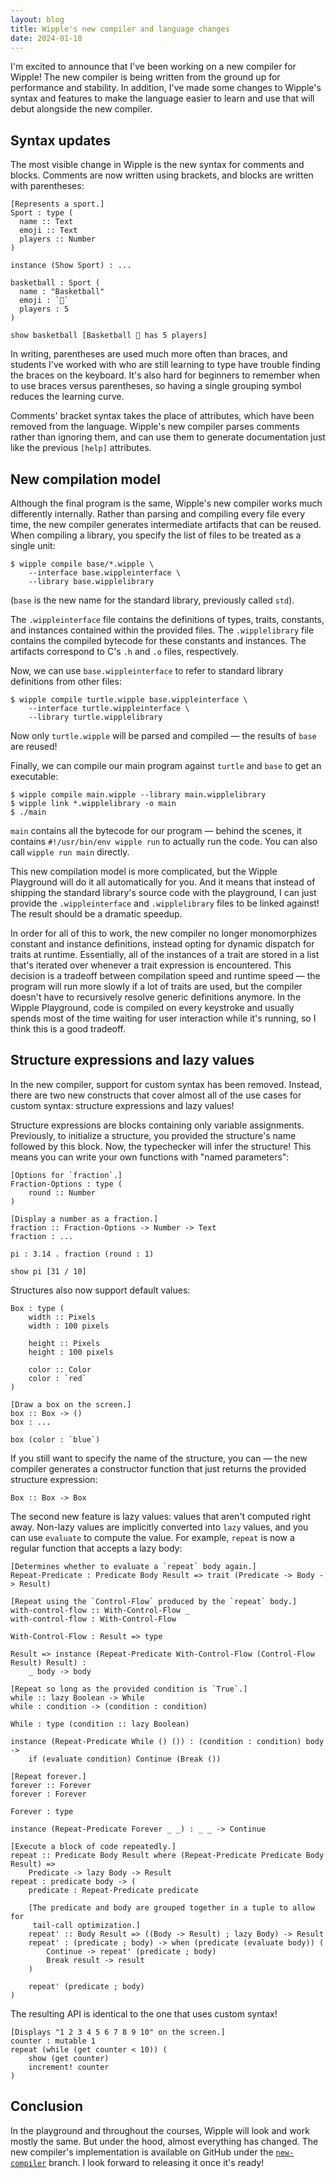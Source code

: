 ```yaml
---
layout: blog
title: Wipple's new compiler and language changes
date: 2024-01-10
---
```


I'm excited to announce that I've been working on a new compiler for Wipple! The new compiler is being written from the ground up for performance and stability. In addition, I've made some changes to Wipple's syntax and features to make the language easier to learn and use that will debut alongside the new compiler.

## Syntax updates

The most visible change in Wipple is the new syntax for comments and blocks. Comments are now written using brackets, and blocks are written with parentheses:

```wipple
[Represents a sport.]
Sport : type (
  name :: Text
  emoji :: Text
  players :: Number
)

instance (Show Sport) : ...

basketball : Sport (
  name : "Basketball"
  emoji : `🏀`
  players : 5
)

show basketball [Basketball 🏀 has 5 players]
```

In writing, parentheses are used much more often than braces, and students I've worked with who are still learning to type have trouble finding the braces on the keyboard. It's also hard for beginners to remember when to use braces versus parentheses, so having a single grouping symbol reduces the learning curve.

Comments' bracket syntax takes the place of attributes, which have been removed from the language. Wipple's new compiler parses comments rather than ignoring them, and can use them to generate documentation just like the previous `[help]` attributes.

## New compilation model

Although the final program is the same, Wipple's new compiler works much differently internally. Rather than parsing and compiling every file every time, the new compiler generates intermediate artifacts that can be reused. When compiling a library, you specify the list of files to be treated as a single unit:

```shell
$ wipple compile base/*.wipple \
    --interface base.wippleinterface \
    --library base.wipplelibrary
```

(`base` is the new name for the standard library, previously called `std`).

The `.wippleinterface` file contains the definitions of types, traits, constants, and instances contained within the provided files. The `.wipplelibrary` file contains the compiled bytecode for these constants and instances. The artifacts correspond to C's `.h` and `.o` files, respectively.

Now, we can use `base.wippleinterface` to refer to standard library definitions from other files:

```shell
$ wipple compile turtle.wipple base.wippleinterface \
    --interface turtle.wippleinterface \
    --library turtle.wipplelibrary
```

Now only `turtle.wipple` will be parsed and compiled — the results of `base` are reused!

Finally, we can compile our main program against `turtle` and `base` to get an executable:

```shell
$ wipple compile main.wipple --library main.wipplelibrary
$ wipple link *.wipplelibrary -o main
$ ./main
```

`main` contains all the bytecode for our program — behind the scenes, it contains `#!/usr/bin/env wipple run` to actually run the code. You can also call `wipple run main` directly.

This new compilation model is more complicated, but the Wipple Playground will do it all automatically for you. And it means that instead of shipping the standard library's source code with the playground, I can just provide the `.wippleinterface` and `.wipplelibrary` files to be linked against! The result should be a dramatic speedup.

In order for all of this to work, the new compiler no longer monomorphizes constant and instance definitions, instead opting for dynamic dispatch for traits at runtime. Essentially, all of the instances of a trait are stored in a list that's iterated over whenever a trait expression is encountered. This decision is a tradeoff between compilation speed and runtime speed — the program will run more slowly if a lot of traits are used, but the compiler doesn't have to recursively resolve generic definitions anymore. In the Wipple Playground, code is compiled on every keystroke and usually spends most of the time waiting for user interaction while it's running, so I think this is a good tradeoff.

## Structure expressions and lazy values

In the new compiler, support for custom syntax has been removed. Instead, there are two new constructs that cover almost all of the use cases for custom syntax: structure expressions and lazy values!

Structure expressions are blocks containing only variable assignments. Previously, to initialize a structure, you provided the structure's name followed by this block. Now, the typechecker will infer the structure! This means you can write your own functions with "named parameters":

```wipple
[Options for `fraction`.]
Fraction-Options : type (
    round :: Number
)

[Display a number as a fraction.]
fraction :: Fraction-Options -> Number -> Text
fraction : ...

pi : 3.14 . fraction (round : 1)

show pi [31 / 10]
```

Structures also now support default values:

```wipple
Box : type (
    width :: Pixels
    width : 100 pixels

    height :: Pixels
    height : 100 pixels

    color :: Color
    color : `red`
)

[Draw a box on the screen.]
box :: Box -> ()
box : ...

box (color : `blue`)
```

If you still want to specify the name of the structure, you can — the new compiler generates a constructor function that just returns the provided structure expression:

```wipple
Box :: Box -> Box
```

The second new feature is lazy values: values that aren't computed right away. Non-lazy values are implicitly converted into `lazy` values, and you can use `evaluate` to compute the value. For example, `repeat` is now a regular function that accepts a lazy body:

```wipple
[Determines whether to evaluate a `repeat` body again.]
Repeat-Predicate : Predicate Body Result => trait (Predicate -> Body -> Result)

[Repeat using the `Control-Flow` produced by the `repeat` body.]
with-control-flow :: With-Control-Flow _
with-control-flow : With-Control-Flow

With-Control-Flow : Result => type

Result => instance (Repeat-Predicate With-Control-Flow (Control-Flow Result) Result) :
    _ body -> body

[Repeat so long as the provided condition is `True`.]
while :: lazy Boolean -> While
while : condition -> (condition : condition)

While : type (condition :: lazy Boolean)

instance (Repeat-Predicate While () ()) : (condition : condition) body ->
    if (evaluate condition) Continue (Break ())

[Repeat forever.]
forever :: Forever
forever : Forever

Forever : type

instance (Repeat-Predicate Forever _ _) : _ _ -> Continue

[Execute a block of code repeatedly.]
repeat :: Predicate Body Result where (Repeat-Predicate Predicate Body Result) =>
    Predicate -> lazy Body -> Result
repeat : predicate body -> (
    predicate : Repeat-Predicate predicate

    [The predicate and body are grouped together in a tuple to allow for
     tail-call optimization.]
    repeat' :: Body Result => ((Body -> Result) ; lazy Body) -> Result
    repeat' : (predicate ; body) -> when (predicate (evaluate body)) (
        Continue -> repeat' (predicate ; body)
        Break result -> result
    )

    repeat' (predicate ; body)
)
```

The resulting API is identical to the one that uses custom syntax!

```wipple
[Displays "1 2 3 4 5 6 7 8 9 10" on the screen.]
counter : mutable 1
repeat (while (get counter < 10)) (
    show (get counter)
    increment! counter
)
```

## Conclusion

In the playground and throughout the courses, Wipple will look and work mostly the same. But under the hood, almost everything has changed. The new compiler's implementation is available on GitHub under the [`new-compiler`](https://github.com/wipplelang/wipple/pull/140) branch. I look forward to releasing it once it's ready!
